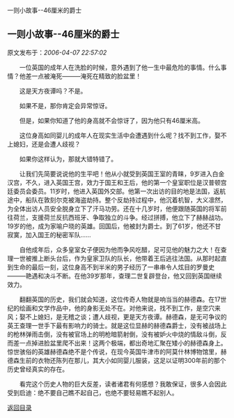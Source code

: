 一则小故事--46厘米的爵士
## 一则小故事--46厘米的爵士

 原文发布于：*2006-04-07 22:57:02*

　　一位英国的成年人在洗脸的时候，意外遇到了他一生中最危险的事情。什么事情？他差一点被淹死———淹死在精致的脸盆里！

　　这是天方夜谭吗？不是。

　　如果不是，那你肯定会异常惊讶。

　　但是，如果你知道了他的身高就不会惊讶了，因为他只有46厘米高。

　　这位身高如同婴儿的成年人在现实生活中会遭遇到什么呢？找不到工作，娶不上媳妇，还是会遭人歧视？

　　如果你这样认为，那就大错特错了。

　　让我们先简要说说他的生平吧！他从小就受到英国王室的青睐，9岁进入白金汉宫，不久，进入英国王宫，效力于国王和王后，他的第一个皇室职位是汉普顿宫廷委员会委员。11岁时，他进入英国外交部。他第一次出访的目的地是法国，返航途中，船队在敦刻尔克被海盗劫持。整个反劫持过程中，他沉着机智，大义凛然，为全体出访人员安全脱身立下了汗马功劳。还在十几岁时，他便跟随英国的将军前往荷兰，支援荷兰反抗西班牙、争取独立的斗争。经过拼搏，他立下了赫赫战功。19岁的他，成为家喻户晓的英雄。回国后，他被封为爵士。到了61岁，他还不甘寂寞，加入国王的秘密军队……

　　自他成年后，众多皇室女子便因为他而争风吃醋，足可见他的魅力之大！在查理一世被推上断头台后，作为皇家卫队的队长，他带着王后逃往法国。从那时起直到生命的最后一刻，这位身高不到半米的男子经历了一串串令人炫目的罗曼史———艳遇和决斗不断。在他39岁那年，查理二世复辟登台，他又回到英国继续效力。

　　翻翻英国的历史，我们就会知道，这位传奇人物就是响当当的赫德森。在17世纪的绘画和文学作品中，他的身影无处不在。对他来说，找不到工作，是空穴来风；娶不上媳妇，是无稽之谈；遭人歧视，更是天方夜谭。赫德森，是无可争议的英王查理一世手下最有影响力的骑士。就是这位显赫的赫德森爵士，没有被战场上的枪林弹雨击倒，没有被官场上的明枪暗箭射倒，没有被妒火中烧的情敌斗倒，反而差一点掉进脸盆里爬不出来！这两个极端，都出奇地汇聚在矮小的赫德森身上。惊世骇俗的英雄赫德森绝不是个传说，在现今英国牛津市的阿莫什林博物馆里，赫德森生前的衣物还陈列在那儿，其大小如同婴儿服装，这足以证明300年前的那个历史曾经真实的存在。

　　看完这个历史人物的巨大反差，读者诸君有何感想？我敢保证，很多人会因此受到启迪：绝不要自己瞧不起自己，也绝不要轻易瞧不起别人。

[返回目录](index.html)
